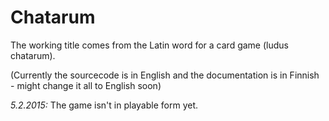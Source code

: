 # Chatarum
The working title comes from the Latin word for a card game (ludus chatarum).

(Currently the sourcecode is in English and the documentation is in Finnish - might change it all to English soon)

*5.2.2015:* The game isn't in playable form yet.

